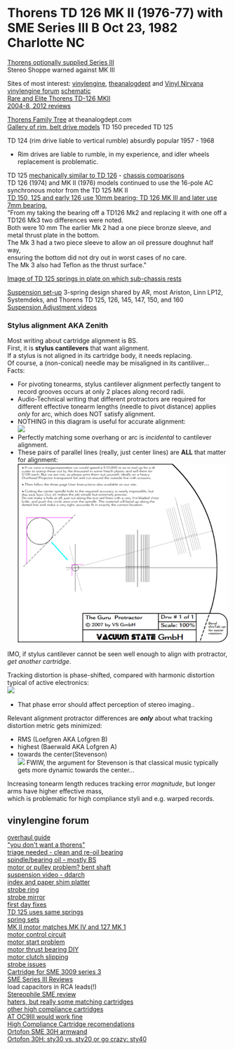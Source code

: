 # Thorens TD 126 MK II (1976-77) with SME Series III B Oct 23, 1982 Charlotte NC
  [Thorens optionally supplied Series III](http://www.vinylengine.com/turntable_forum/viewtopic.php?t=81040)  
  Stereo Shoppe warned against MK III

Sites of most interest: [vinylengine](https://www.vinylengine.com/library/thorens/td126.shtml), [theanalogdept](https://www.theanalogdept.com/td126_dept.htm) and [Vinyl Nirvana](https://vinylnirvana.com/product-category/thorens-part)    
  [vinylengine forum](https://www.vinylengine.com/turntable_forum/viewforum.php?f=17) [schematic](ve_thorens_td126_mkii_schematic_en_de_fr.pdf)  
[Rare and Elite Thorens TD-126 MKII](https://vinylnirvana.com/vintage-turntables-for-sale/rare-and-elite-thorens-td-126-mkii)  
[2004-8, 2012 reviews](http://www.audioreview.com/product/analog-sources/turntables/thorens/td-126-mkii.html)   

[Thorens Family Tree](https://www.theanalogdept.com/thorens_dept_.htm) at theanalogdept.com  
[Gallery of rim, belt drive models](https://www.theanalogdept.com/thorens_gallery.htm) TD 150 preceded TD 125  

TD 124 (rim drive liable to vertical rumble) absurdly popular 1957 - 1968  
* Rim drives are liable to rumble, in my experience, and idler wheels replacement is problematic.

TD 125 [mechanically similar to TD 126](https://www.theanalogdept.com/td125_dept.htm) - [chassis comparisons](https://www.theanalogdept.com/rk_125_6_sub-chassis.htm)  
TD 126 (1974) and MK II (1976) models continued to use the 16-pole AC synchronous motor from the TD 125 MK II  
[TD 150, 125 and early 126 use 10mm bearing;  TD 126 MK III and later use 7mm bearing.](https://www.theanalogdept.com/td_platter_bearings.htm)  
"From my taking the bearing off a TD126 Mk2 and replacing it with one off a TD126 Mk3 two differences were noted.  
 Both were 10 mm  The earlier Mk 2 had a one piece bronze sleeve, and metal thrust plate in the bottom.  
 The Mk 3 had a two piece sleeve to allow an oil pressure doughnut half way,  
 ensuring the bottom did not dry out in worst cases of no care.  
 The Mk 3 also had Teflon as the thrust surface."

[Image of TD 125 springs in plate on which sub-chassis rests](https://www.theanalogdept.com/td125_susp.htm) 

[Suspension set-up](https://www.theanalogdept.com/susp_tim_bailey.htm)  3-spring design shared by  AR, most Ariston, Linn LP12, Systemdeks, and Thorens TD 125, 126, 145, 147, 150, and 160  
[Suspension Adjustment videos](https://www.youtube.com/watch?v=4RCj31Jaycg)

### Stylus alignment AKA Zenith
Most writing about cartridge alignment is BS.   
First, it is **stylus cantilevers** that want alignment.  
If a stylus is not aligned in its cartridge body, it needs replacing.  
Of course, a (non-conical) needle may be misaligned in its cantiliver...   
Facts:
- For pivoting tonearms, stylus cantilever alignment perfectly tangent to record grooves
  occurs at only 2 places along record radii.
- Audio-Technical writing that different protractors are required for different effective tonearm lengths
  (needle to pivot distance) applies *only* for arc, which does NOT satisfy alignment.
- NOTHING in this diagram is useful for accurate alignment:  
  <img src="https://www.analogplanet.com/images/styles/600_wide/public/0515TAB.jpg">  
- Perfectly matching some overhang or arc is *incidental* to cantilever alignment.  
- These pairs of parallel lines (really, just center lines) are **ALL** that matter for alignment:  
  <a href="http://www.vacuumstate.com/fileupload/Guru_protractor.pdf"><img src="protractor.png"></a>  

IMO, if stylus cantilever cannot be seen well enough to align with protractor, *get another cartridge*.  

Tracking distortion is phase-shifted, compared with harmonic distortion typical of active electronics:  
  <a href="https://www.stereophile.com/reference/arc_angles_optimizing_tonearm_geometry"><img src="https://www.stereophile.com/images/archivesart/310arc.fig4.jpg"></a>
* That phase error should affect perception of stereo imaging..  

Relevant alignment protractor differences are ***only*** about what tracking distortion metric gets minimized:  
* RMS (Loefgren AKA Lofgren B)  
* highest (Baerwald AKA Lofgren A)   
* towards the center(Stevenson)  
  <a href="https://www.analogplanet.com/content/uni-din-versus-l%C3%B6fgren-b-just-clarify"><img src="https://www.analogplanet.com/images/styles/600_wide/public/1114UNI.jpg"></a>
  FWIW, the argument for Stevenson is that classical music typically gets more dynamic towards the center...   

Increasing tonearm length reduces tracking error *magnitude*, but longer arms have higher effective mass,  
which is problematic for high compliance styli and e.g. warped records.  

## vinylengine forum
[overhaul guide](https://www.vinylengine.com/turntable_forum/viewtopic.php?f=17&t=3095)  
["you don't want a thorens"](https://www.vinylengine.com/turntable_forum/viewtopic.php?f=17&t=35589)  
[triage needed - clean and re-oil bearing](https://www.vinylengine.com/turntable_forum/viewtopic.php?t=114636)  
[spindle/bearing oil - mostly BS](https://www.vinylengine.com/turntable_forum/viewtopic.php?t=110649)  
[motor or pulley problem? bent shaft](https://www.vinylengine.com/turntable_forum/viewtopic.php?f=17&t=91322)  
[suspension video - ddarch](https://www.vinylengine.com/turntable_forum/viewtopic.php?f=17&t=90923)  
[index and paper shim platter](https://www.vinylengine.com/turntable_forum/viewtopic.php?f=17&t=114914)  
[strobe ring](https://www.vinylengine.com/turntable_forum/viewtopic.php?t=70518)  
[strobe mirror](https://www.vinylengine.com/turntable_forum/viewtopic.php?t=51859)  
[first day fixes](https://www.vinylengine.com/turntable_forum/viewtopic.php?t=111537)  
[TD 125 uses same springs](https://www.vinylengine.com/turntable_forum/viewtopic.php?t=59659)  
[spring sets](https://www.vinylengine.com/turntable_forum/viewtopic.php?t=85588)  
[MK II motor matches MK IV and 127 MK 1](https://www.vinylengine.com/turntable_forum/viewtopic.php?t=29547)  
[motor control circuit](http://www.vinylengine.com/turntable_forum/viewtopic.php?t=47938)  
[motor start problem](https://www.vinylengine.com/turntable_forum/viewtopic.php?t=82277)  
[motor thrust bearing DIY](https://www.vinylengine.com/turntable_forum/viewtopic.php?t=35350)  
[motor clutch slipping](https://www.vinylengine.com/turntable_forum/viewtopic.php?t=85229)  
[strobe issues](http://www.vinylengine.com/turntable_forum/viewtopic.php?t=36654)  
[Cartridge for SME 3009 series 3](https://www.vinylengine.com/turntable_forum/viewtopic.php?t=80530)  
[SME Series III Reviews](https://www.vinylengine.com/tonearm_reviews.php?make=SME&model=Series%20III)  
load capacitors in RCA leads(!)  
[Stereophile SME review](https://www.stereophile.com/content/sme-3009-series-iii-tonearm)  
[haters, but really some matching cartridges](https://forum.audiogon.com/discussions/sme-3009-series-iii-haters)  
[other high compliance cartridges](https://forum.audiogon.com/discussions/sme-series-iii-or-sme-3009)  
[AT OC9III would work fine](https://www.forums.stevehoffman.tv/threads/whats-compatible-with-a-vintage-sme-3009-series-iii-tonearm.665381/)  
[High Compliance Cartridge recomendations](https://www.audiokarma.org/forums/index.php?threads/high-compliance-cartridge-recomendations.363066/)  
[Ortofon SME 30H armwand](http://www.thevintageknob.org/ortofon-SME_30H.html)  
[Ortofon 30H: sty30 vs. sty20 or go crazy: sty40](https://www.vinylengine.com/turntable_forum/viewtopic.php?t=34170)
